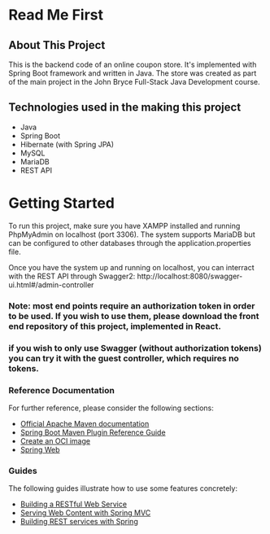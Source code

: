 # Read Me First

## About This Project
This is the backend code of an online coupon store. It's implemented with Spring Boot framework and written in Java.
The store was created as part of the main project in the John Bryce Full-Stack Java Development course.

## Technologies used in the making this project
- Java
- Spring Boot
- Hibernate (with Spring JPA)
- MySQL
- MariaDB
- REST API

# Getting Started

To run this project, make sure you have XAMPP installed and running PhpMyAdmin on localhost (port 3306). 
The system supports MariaDB but can be configured to other databases through the application.properties file. 

Once you have the system up and running on localhost, you can interract with the REST API through Swagger2:
http://localhost:8080/swagger-ui.html#/admin-controller

### Note: most end points require an authorization token in order to be used. If you wish to use them, please download the front end repository of this project, implemented in React.
### if you wish to only use Swagger (without authorization tokens) you can try it with the guest controller, which requires no tokens.

### Reference Documentation
For further reference, please consider the following sections:

* [Official Apache Maven documentation](https://maven.apache.org/guides/index.html)
* [Spring Boot Maven Plugin Reference Guide](https://docs.spring.io/spring-boot/docs/2.5.3/maven-plugin/reference/html/)
* [Create an OCI image](https://docs.spring.io/spring-boot/docs/2.5.3/maven-plugin/reference/html/#build-image)
* [Spring Web](https://docs.spring.io/spring-boot/docs/2.5.3/reference/htmlsingle/#boot-features-developing-web-applications)

### Guides
The following guides illustrate how to use some features concretely:

* [Building a RESTful Web Service](https://spring.io/guides/gs/rest-service/)
* [Serving Web Content with Spring MVC](https://spring.io/guides/gs/serving-web-content/)
* [Building REST services with Spring](https://spring.io/guides/tutorials/bookmarks/)








